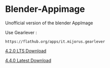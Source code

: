  # Blender-Appimage

Unofficial version of the blender AppImage

Use Gearlever :
```shell
https://flathub.org/apps/it.mijorus.gearlever
```

[4.2.0 LTS Download](https://github.com/Fazzoc/Blender-Appimage/releases/download/BlenderLTS/blender-4.2.0-linux-x64.AppImage)

[4.4.0 Latest Download](https://github.com/Fazzoc/Blender-Appimage/releases/download/BlenderLatest/blender-4.4.0-linux-x64.AppImage)
